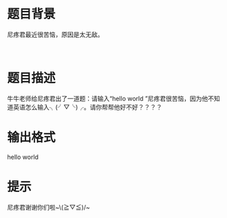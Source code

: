 # 

 
 # 题目背景 
<p>尼疼君最近很苦恼，原因是太无敌。</p>

<p>&nbsp;</p> 

 
 # 题目描述 
<p>牛牛老师给尼疼君出了一道题：请输入&ldquo;hello&nbsp;world&nbsp;&rdquo;尼疼君很苦恼，因为他不知道英语怎么输入╮(╯▽╰)╭。请你帮帮他好不好？？？？</p> 

 
 # 输出格式 
<p>hello&nbsp;world</p> 

 
 # 提示 
<p>尼疼君谢谢你们啦~\(≧▽≦)/~</p> 
